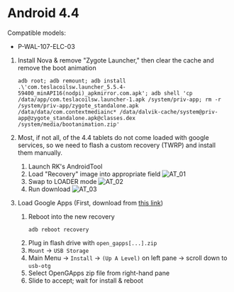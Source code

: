 # Android 4.4
Compatible models:
- P-WAL-107-ELC-03

1. Install Nova & remove "Zygote Launcher," then clear the cache and remove the boot animation
   ```
   adb root; adb remount; adb install .\'com.teslacoilsw.launcher_5.5.4-59400_minAPI16(nodpi)_apkmirror.com.apk'; adb shell 'cp /data/app/com.teslacoilsw.launcher-1.apk /system/priv-app; rm -r /system/priv-app/zygote_standalone.apk /data/data/com.contextmediainc* /data/dalvik-cache/system@priv-app@zygote_standalone.apk@classes.dex /system/media/bootanimation.zip'
   ```
2. Most, if not all, of the 4.4 tablets do not come loaded with google services, so we need to flash a custom recovery (TWRP) and install them manually.
   1. Launch RK's AndroidTool
   2. Load "Recovery" image into appropriate field
      ![AT_01](https://github.com/user-attachments/assets/6e0b6aa8-d399-4ca3-a739-f34e322df67b)
   3. Swap to LOADER mode
      ![AT_02](https://github.com/user-attachments/assets/76333e2b-f3fa-4c20-aee8-1992dd688f80)
   4. Run download
      ![AT_03](https://github.com/user-attachments/assets/dbc84410-c703-4c14-ac8f-ea2dfdd560ad)

3. Load Google Apps (First, download from [this link](https://sourceforge.net/projects/opengapps/files/arm/20220215/open_gapps-arm-4.4-nano-20220215.zip/download?use_mirror=pilotfiber&r=&use_mirror=autoselect))
   1. Reboot into the new recovery
      ```
      adb reboot recovery
      ```
   2. Plug in flash drive with `open_gapps[...].zip`
   3. `Mount` -> `USB Storage`
   4. Main Menu -> `Install` -> `(Up A Level)` on left pane -> scroll down to `usb-otg`
   5. Select OpenGApps zip file from right-hand pane
   6. Slide to accept; wait for install & reboot
